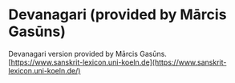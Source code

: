 # Devanagari (provided by Mārcis Gasūns)

Devanagari version provided by Mārcis Gasūns.  
[https://www.sanskrit-lexicon.uni-koeln.de](https://www.sanskrit-lexicon.uni-koeln.de/)